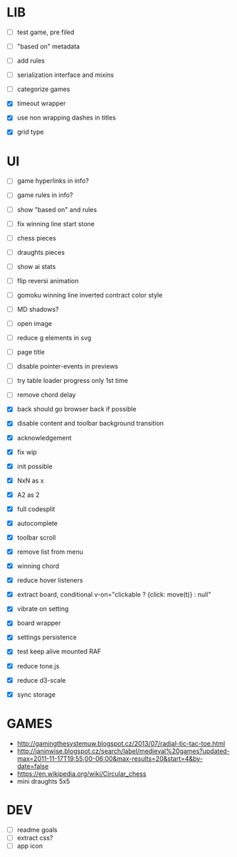 # LIB

- [ ] test game, pre filed
- [ ] "based on" metadata
- [ ] add rules
- [ ] serialization interface and mixins
- [ ] categorize games

- [x] timeout wrapper
- [x] use non wrapping dashes in titles
- [x] grid type

# UI

- [ ] game hyperlinks in info?
- [ ] game rules in info?
- [ ] show "based on" and rules
- [ ] fix winning line start stone
- [ ] chess pieces
- [ ] draughts pieces
- [ ] show ai stats
- [ ] flip reversi animation
- [ ] gomoku winning line inverted contract color style
- [ ] MD shadows?
- [ ] open image
- [ ] reduce g elements in svg
- [ ] page title
- [ ] disable pointer-events in previews
- [ ] try table loader progress only 1st time
- [ ] remove chord delay

- [x] back should go browser back if possible
- [x] disable content and toolbar background transition
- [x] acknowledgement
- [x] fix wip
- [x] init possible
- [x] NxN as x
- [x] A2 as 2
- [x] full codesplit
- [x] autocomplete
- [x] toolbar scroll
- [x] remove list from menu
- [x] winning chord
- [x] reduce hover listeners
- [x] extract board, conditional v-on="clickable ? {click: move(t)} : null"
- [x] vibrate on setting
- [x] board wrapper
- [x] settings persistence
- [x] test keep alive mounted RAF
- [x] reduce tone.js
- [x] reduce d3-scale
- [x] sync storage

# GAMES

- http://gamingthesystemuw.blogspot.cz/2013/07/radial-tic-tac-toe.html
- http://janinwise.blogspot.cz/search/label/medieval%20games?updated-max=2011-11-17T19:55:00-06:00&max-results=20&start=4&by-date=false
- https://en.wikipedia.org/wiki/Circular_chess
- mini draughts 5x5

# DEV

- [ ] readme goals
- [ ] extract css?
- [ ] app icon

